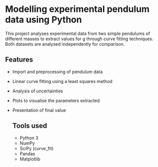 # Modelling experimental pendulum data using Python

This project analyses experimental data from two simple pendulums of different masses to extract values for g through curve fitting techniques. Both datasets are analysed independently for comparison.

## Features
- Import and preprocessing of pendulum data
- Linear curve fitting using a least squares method
- Analysis of uncertainties
- Plots to visualise the parameters extracted
- Presentation of final value

  ## Tools used
  - Python 3
  - NumPy
  - SciPy (curve_fit)
  - Pandas
  - Matplotlib
